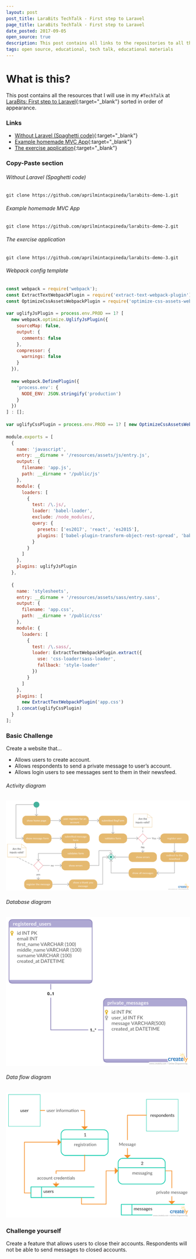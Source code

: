 ```yaml
---
layout: post
post_title: LaraBits TechTalk - First step to Laravel
page_title: LaraBits TechTalk - First step to Laravel
date_posted: 2017-09-05
open_source: true
description: This post contains all links to the repositories to all the demos I used in my tech talk at LaraBits.
tags: open source, educational, tech talk, educational materials
---
```


# What is this?

This post contains all the resources that I will use in my `#TechTalk` at [LaraBits: First step to Laravel](https://www.facebook.com/pampdev/photos/a.1895880487314456.1073741839.1780609138841592/2006207479615089/?type=3&theater){:target="_blank"} sorted in order of appearance.

### Links

- [Without Laravel (Spaghetti code)](https://github.com/aprilmintacpineda/larabits-demo-1){:target="_blank"}
- [Example homemade MVC App](https://github.com/aprilmintacpineda/larabits-demo-2){:target="_blank"}
- [The exercise application](https://github.com/aprilmintacpineda/larabits-demo-3.git){:target="_blank"}

### Copy-Paste section

###### Without Laravel (Spaghetti code)

```
git clone https://github.com/aprilmintacpineda/larabits-demo-1.git
```

###### Example homemade MVC App

```
git clone https://github.com/aprilmintacpineda/larabits-demo-2.git
```

###### The exercise application

```
git clone https://github.com/aprilmintacpineda/larabits-demo-3.git
```

###### Webpack config template

```javascript
const webpack = require('webpack');
const ExtractTextWebpackPlugin = require('extract-text-webpack-plugin');
const OptimizeCssAssetsWebpackPlugin = require('optimize-css-assets-webpack-plugin');

var uglifyJsPlugin = process.env.PROD == 1? [
  new webpack.optimize.UglifyJsPlugin({
    sourceMap: false,
    output: {
      comments: false
    },
    compressor: {
      warnings: false
    }
  }),

  new webpack.DefinePlugin({
    'process.env': {
      NODE_ENV: JSON.stringify('production')
    }
  })
] : [];

var uglifyCssPlugin = process.env.PROD == 1? [ new OptimizeCssAssetsWebpackPlugin() ] : []

module.exports = [
  {
    name: 'javascript',
    entry: __dirname + '/resources/assets/js/entry.js',
    output: {
      filename: 'app.js',
      path: __dirname + '/public/js'
    },
    module: {
      loaders: [
        {
          test: /\.js/,
          loader: 'babel-loader',
          exclude: /node_modules/,
          query: {
            presets: ['es2017', 'react', 'es2015'],
            plugins: ['babel-plugin-transform-object-rest-spread', 'babel-plugin-transform-class-properties']
          }
        }
      ]
    },
    plugins: uglifyJsPlugin
  },

  {
    name: 'stylesheets',
    entry: __dirname + '/resources/assets/sass/entry.sass',
    output: {
      filename: 'app.css',
      path: __dirname + '/public/css'
    },
    module: {
      loaders: [
        {
          test: /\.sass/,
          loader: ExtractTextWebpackPlugin.extract({
            use: 'css-loader!sass-loader',
            fallback: 'style-loader'
          })
        }
      ]
    },
    plugins: [
      new ExtractTextWebpackPlugin('app.css')
    ].concat(uglifyCssPlugin)
  }
];
```

### Basic Challenge

Create a website that...

- Allows users to create account.
- Allows respondents to send a private message to user’s account.
- Allows login users to see messages sent to them in their newsfeed.

###### Activity diagram

![activity diagram](/public/post_resources/2017-09-05-larabits-tech-talk/activity-diagram.png)

###### Database diagram

![database diagram](/public/post_resources/2017-09-05-larabits-tech-talk/database-diagram.png)

###### Data flow diagram

![data flow diagram](/public/post_resources/2017-09-05-larabits-tech-talk/data-flow-diagram.png)

### Challenge yourself

Create a feature that allows users to close their accounts. Respondents will not be able to send messages to closed accounts.